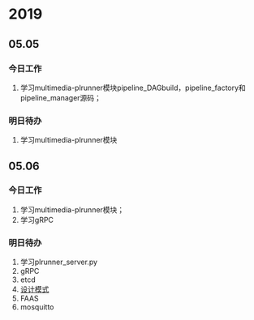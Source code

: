 # 2019

## 05.05

### 今日工作

1. 学习multimedia-plrunner模块pipeline_DAGbuild，pipeline_factory和pipeline_manager源码；

### 明日待办

1. 学习multimedia-plrunner模块

## 05.06

### 今日工作

1. 学习multimedia-plrunner模块；
2. 学习gRPC

### 明日待办

1. 学习plrunner_server.py
2. gRPC
3. etcd
4. [设计模式](https://blog.csdn.net/LoveLion/article/details/17517213)
5. FAAS
6. mosquitto